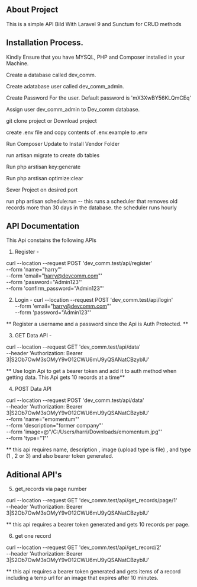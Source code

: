 

## About Project

This is a simple API Bild With Laravel 9 and  Sunctum for CRUD methods

## Installation Process.

Kindly Ensure that you have MYSQL, PHP and Composer installed in your Machine.

Create a database called dev_comm.

Create adatabase user called dev_comm_admin.

Create Password For the user. Default password is 'mX3XwBY56KLQmCEq'

Assign user dev_comm_admin to Dev_comm database.

git clone project or Download project

create .env file and copy contents of .env.example to .env

Run Composer Update to Install Vendor Folder

run artisan migrate to create db tables 

Run php arstisan key:generate

Run php arstisan optimize:clear

Sever Project on desired port 

run php artisan schedule:run -- this runs a scheduler that removes old records more than 30 days in the database. the scheduler runs hourly

## API Documentation

This Api constains the following APIs

1. Register -

curl --location --request POST 'dev_comm.test/api/register' \
--form 'name="harry"' \
--form 'email="harry@devcomm.com"' \
--form 'password="Admin123"' \
--form 'confirm_password="Admin123"'


2. Login - 
curl --location --request POST 'dev_comm.test/api/login' \
--form 'email="harry@devcomm.com"' \
--form 'password="Admin123"'


** Register a username and a password since the Api is Auth Protected. **

3. GET Data API -

curl --location --request GET 'dev_comm.test/api/data' \
--header 'Authorization: Bearer 3|S2Ob7OwM3sOMyY9vO12CWU6mU9yQSANatCBzyblU'

** Use login Api to get a bearer token and add it to auth method when getting data. This Api gets 10 records at a time**

4. POST Data API

curl --location --request POST 'dev_comm.test/api/data' \
--header 'Authorization: Bearer 3|S2Ob7OwM3sOMyY9vO12CWU6mU9yQSANatCBzyblU' \
--form 'name="emomentum"' \
--form 'description="former company"' \
--form 'image=@"/C:/Users/harri/Downloads/emomentum.jpg"' \
--form 'type="1"'

** this api requires name, description , image (upload type is file) , and type (1 , 2 or 3) and also bearer token generated.

## Aditional API's 

5. get_records via page number

curl --location --request GET 'dev_comm.test/api/get_records/page/1' \
--header 'Authorization: Bearer 3|S2Ob7OwM3sOMyY9vO12CWU6mU9yQSANatCBzyblU'

** this api requires a bearer token generated and gets 10 records per page.

6. get one record 

curl --location --request GET 'dev_comm.test/api/get_record/2' \
--header 'Authorization: Bearer 3|S2Ob7OwM3sOMyY9vO12CWU6mU9yQSANatCBzyblU'

** this api requires a bearer token generated and gets items of a record including a temp url for an image that expires after 10 minutes.
